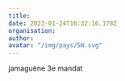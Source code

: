 ```yaml
---
title: 
date: 2023-01-24T16:32:16.178Z
organisation: 
author: 
avatar: "/img/pays/SN.svg"
---
```


jamaguène 3e mandat